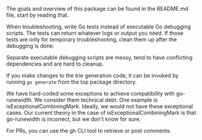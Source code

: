 The goals and overview of this package can be found in the README.md file,
start by reading that.

When troubleshooting, write Go tests instead of executable
Go debugging scripts. The tests can return whatever logs or output
you need. If those tests are only for temporary troubleshooting,
clean them up after the debugging is done.

Separate executable debugging scripts are messy, tend to have conflicting
dependencies and are hard to cleanup.

If you make changes to the trie generation code, it can be invoked by running
`go generate` from the top package directory.

We have hard-coded some exceptions to achieve compatibility with go-runewidth.
We consider them technical debt. One example is isExceptionalCombiningMark.
Ideally, we would not have these exceptional cases. Our current theory in the
case of isExceptionalCombiningMark is that go-runewidth is incorrect, but we
don't know for sure.

For PRs, you can use the gh CLI tool to retrieve or post comments.
